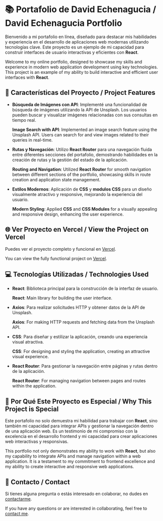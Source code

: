 # 📚 Portafolio de David Echenagucia / David Echenagucia Portfolio

Bienvenido a mi portafolio en línea, diseñado para destacar mis habilidades y experiencia en el desarrollo de aplicaciones web modernas utilizando tecnologías clave. Este proyecto es un ejemplo de mi capacidad para construir interfaces de usuario interactivas y eficientes con **React**.

Welcome to my online portfolio, designed to showcase my skills and experience in modern web application development using key technologies. This project is an example of my ability to build interactive and efficient user interfaces with **React**.

## 🚀 **Características del Proyecto / Project Features**

- **Búsqueda de Imágenes con API**: Implementé una funcionalidad de búsqueda de imágenes utilizando la API de Unsplash. Los usuarios pueden buscar y visualizar imágenes relacionadas con sus consultas en tiempo real.
  
  **Image Search with API**: Implemented an image search feature using the Unsplash API. Users can search for and view images related to their queries in real-time.

- **Rutas y Navegación**: Utilizo **React Router** para una navegación fluida entre diferentes secciones del portafolio, demostrando habilidades en la creación de rutas y la gestión del estado de la aplicación.
  
  **Routing and Navigation**: Utilized **React Router** for smooth navigation between different sections of the portfolio, showcasing skills in route creation and application state management.

- **Estilos Modernos**: Aplicación de **CSS** y **modulos CSS** para un diseño visualmente atractivo y responsive, mejorando la experiencia del usuario.
  
  **Modern Styling**: Applied **CSS** and **CSS Modules** for a visually appealing and responsive design, enhancing the user experience.

## 🌐 **Ver Proyecto en Vercel / View the Project on Vercel**

Puedes ver el proyecto completo y funcional en [Vercel](https://fullstack-developer-portfolio-david-echenagucia.vercel.app/about).

You can view the fully functional project on [Vercel](https://fullstack-developer-portfolio-david-echenagucia.vercel.app/about).

## 💻 **Tecnologías Utilizadas / Technologies Used**

- **React**: Biblioteca principal para la construcción de la interfaz de usuario.
  
  **React**: Main library for building the user interface.

- **Axios**: Para realizar solicitudes HTTP y obtener datos de la API de Unsplash.
  
  **Axios**: For making HTTP requests and fetching data from the Unsplash API.

- **CSS**: Para diseñar y estilizar la aplicación, creando una experiencia visual atractiva.
  
  **CSS**: For designing and styling the application, creating an attractive visual experience.

- **React Router**: Para gestionar la navegación entre páginas y rutas dentro de la aplicación.
  
  **React Router**: For managing navigation between pages and routes within the application.

## 🌟 **Por Qué Este Proyecto es Especial / Why This Project is Special**

Este portafolio no solo demuestra mi habilidad para trabajar con **React**, sino también mi capacidad para integrar APIs y gestionar la navegación dentro de una aplicación web. Es un testimonio de mi compromiso con la excelencia en el desarrollo frontend y mi capacidad para crear aplicaciones web interactivas y responsivas.
  
This portfolio not only demonstrates my ability to work with **React**, but also my capability to integrate APIs and manage navigation within a web application. It is a testament to my commitment to frontend excellence and my ability to create interactive and responsive web applications.

## 📩 **Contacto / Contact**

Si tienes alguna pregunta o estás interesado en colaborar, no dudes en [contactarme](mailto:your-email@example.com).
  
If you have any questions or are interested in collaborating, feel free to [contact me](mailto:your-email@example.com).
